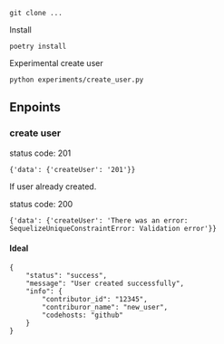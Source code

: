 
```
git clone ...
```

Install

```
poetry install
```

Experimental create user

```
python experiments/create_user.py
```

## Enpoints

### create user


status code: 201


```
{'data': {'createUser': '201'}}
```

If user already created.

status code: 200


```
{'data': {'createUser': 'There was an error: SequelizeUniqueConstraintError: Validation error'}}
```

#### Ideal

```
{
    "status": "success",
    "message": "User created successfully",
    "info": {
        "contributor_id": "12345",
        "contriburor_name": "new_user",
        "codehosts: "github"
    }
}
```